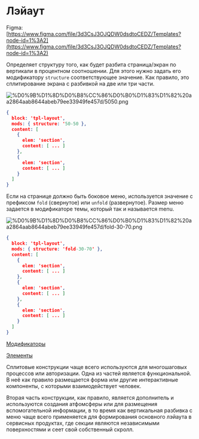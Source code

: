 # Лэйаут

Figma: [https://www.figma.com/file/3d3CsJ3OJQDW0dsdtoCEDZ/Templates?node-id=1%3A2](https://www.figma.com/file/3d3CsJ3OJQDW0dsdtoCEDZ/Templates?node-id=1%3A2)

Определяет структуру того, как будет разбита страница/экран по вертикали в процентном соотношении. Для этого нужно задать его модификатору `structure` соответствующее значение. Как правило, это сплитирование экрана с разбивкой на две или три части.

![%D0%9B%D1%8D%D0%B8%CC%86%D0%B0%D1%83%D1%82%20aa2864aab8644abeb79ee33949fe457d/5050.png](5050.png)

```json
{
  block: 'tpl-layout',
  mods: { structure: '50-50 },
  content: [
    {
      elem: 'section',
      content: [ ... ]
    },
    {
      elem: 'section',
      content: [ ... ]
    }
  ]
}
```

Если на странице должно быть боковое меню, используется значение с префиксом `fold` (свернутое) или `unfold` (развернутое). Размер меню задается в модификаторе темы, который так и называется menu.

![%D0%9B%D1%8D%D0%B8%CC%86%D0%B0%D1%83%D1%82%20aa2864aab8644abeb79ee33949fe457d/fold-30-70.png](fold-30-70.png)

```json
{
  block: 'tpl-layout',
  mods: { structure: 'fold-30-70' },
  content: [
    {
      elem: 'section',
      content: [ ... ]
    },
    {
      elem: 'section',
      content: [ ... ]
    },
    {
      elem: 'section',
      content: [ ... ]
    }
  ]
}
```

[Модификаторы](%D0%9B%D1%8D%D0%B8%CC%86%D0%B0%D1%83%D1%82%20aa2864aab8644abeb79ee33949fe457d/%D0%9C%D0%BE%D0%B4%D0%B8%D1%84%D0%B8%D0%BA%D0%B0%D1%82%D0%BE%D1%80%D1%8B%20254d8a1deda644adba31e10b28543e6f.csv)

[Элементы](%D0%9B%D1%8D%D0%B8%CC%86%D0%B0%D1%83%D1%82%20aa2864aab8644abeb79ee33949fe457d/%D0%AD%D0%BB%D0%B5%D0%BC%D0%B5%D0%BD%D1%82%D1%8B%20f66330ff64aa47329e317c8bd025866f.csv)

Сплитовые конструкции чаще всего используются для многошаговых процессов или авторизации. Одна из частей является функциональной. В неё как правило размещается форма или другие интерактивные компоненты, с которыми взаимодействует человек.

Вторая часть конструкции, как правило, является дополнитель и используются создания атфомсферы или для размещения вспомогательной информации, в то время как вертикальная разбивка с меню чаще всего применяется для формирования основного лэйаута в сервисных продуктах, где секции являются независимыми поверхностями и сеет свой собственный скролл.